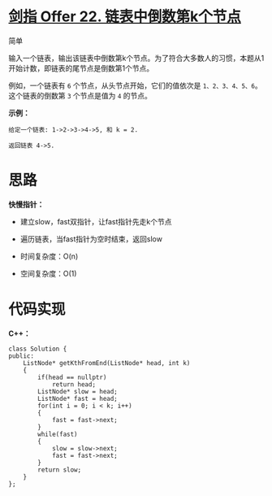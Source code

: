 # [剑指 Offer 22. 链表中倒数第k个节点](https://leetcode.cn/problems/lian-biao-zhong-dao-shu-di-kge-jie-dian-lcof/)

简单



输入一个链表，输出该链表中倒数第k个节点。为了符合大多数人的习惯，本题从1开始计数，即链表的尾节点是倒数第1个节点。

例如，一个链表有 `6` 个节点，从头节点开始，它们的值依次是 `1、2、3、4、5、6`。这个链表的倒数第 `3` 个节点是值为 `4` 的节点。

 

**示例：**

```
给定一个链表: 1->2->3->4->5, 和 k = 2.

返回链表 4->5.
```



# 思路

**快慢指针：**

- 建立slow，fast双指针，让fast指针先走k个节点
- 遍历链表，当fast指针为空时结束，返回slow

- 时间复杂度：O(n)
- 空间复杂度：O(1)



# 代码实现

**C++：**

```
class Solution {
public:
    ListNode* getKthFromEnd(ListNode* head, int k)
    {
        if(head == nullptr)
            return head;
        ListNode* slow = head;
        ListNode* fast = head;
        for(int i = 0; i < k; i++)
        {
            fast = fast->next;
        }
        while(fast)
        {
            slow = slow->next;
            fast = fast->next;
        }
        return slow;
    }
};
```

